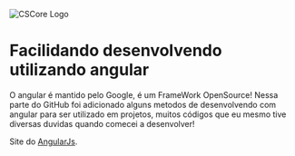 ![CSCore Logo](http://hop.ie/talks/angular-intro/images/angularjs.jpeg)

# Facilidando desenvolvendo utilizando angular #

O angular é mantido pelo Google, é um FrameWork OpenSource!
Nessa parte do GitHub foi adicionado alguns metodos de desenvolvendo com angular para ser utilizado em projetos, muitos códigos que eu mesmo tive diversas duvidas quando comecei a desenvolver!

Site do [AngularJs](https://angularjs.org/).
